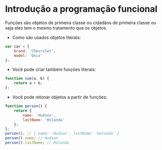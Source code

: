 # Introdução a programação funcional
Funções são objetos de primeira classe ou cidadãos de primeira classe ou seja eles tem o mesmo tratamento que os objetos.

- Como são usados objetos literais:
```javascript
var car = {
	brand: 'Chevrolet',
	model: 'Onix'	
};
```
- Você pode criar também funções literais:
```javascript
function sum(a, b) {
	return a + b;
};
```
- Você pode retonar objetos a partir de funções:
```javascript
function person() {
	return {
		name: 'Hudson',
		lastName: 'Holanda'
	};
};
person(); // { name: 'Hudson', lastName: 'Holanda' }
person().name; // Hudson
person().lastName; // Holanda
```